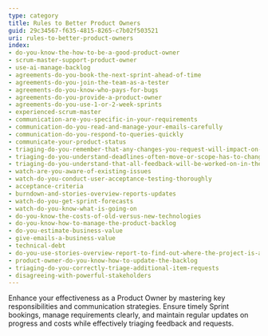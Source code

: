 ```yaml
---
type: category
title: Rules to Better Product Owners
guid: 29c34567-f635-4815-8265-c7b02f503521
uri: rules-to-better-product-owners
index:
- do-you-know-the-how-to-be-a-good-product-owner
- scrum-master-support-product-owner
- use-ai-manage-backlog
- agreements-do-you-book-the-next-sprint-ahead-of-time
- agreements-do-you-join-the-team-as-a-tester
- agreements-do-you-know-who-pays-for-bugs
- agreements-do-you-provide-a-product-owner
- agreements-do-you-use-1-or-2-week-sprints
- experienced-scrum-master
- communication-are-you-specific-in-your-requirements
- communication-do-you-read-and-manage-your-emails-carefully
- communication-do-you-respond-to-queries-quickly
- communicate-your-product-status
- triaging-do-you-remember-that-any-changes-you-request-will-impact-on-budget-and-time
- triaging-do-you-understand-deadlines-often-move-or-scope-has-to-change
- triaging-do-you-understand-that-all-feedback-will-be-worked-on-in-the-next-sprint
- watch-are-you-aware-of-existing-issues
- watch-do-you-conduct-user-acceptance-testing-thoroughly
- acceptance-criteria
- burndown-and-stories-overview-reports-updates
- watch-do-you-get-sprint-forecasts
- watch-do-you-know-what-is-going-on
- do-you-know-the-costs-of-old-versus-new-technologies
- do-you-know-how-to-manage-the-product-backlog
- do-you-estimate-business-value
- give-emails-a-business-value
- technical-debt
- do-you-use-stories-overview-report-to-find-out-where-the-project-is-at
- product-owner-do-you-know-how-to-update-the-backlog
- triaging-do-you-correctly-triage-additional-item-requests
- disagreeing-with-powerful-stakeholders
---
```


Enhance your effectiveness as a Product Owner by mastering key responsibilities and communication strategies. Ensure timely Sprint bookings, manage requirements clearly, and maintain regular updates on progress and costs while effectively triaging feedback and requests.
